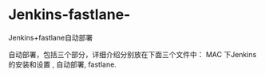 # Jenkins-fastlane-
Jenkins+fastlane自动部署


自动部署，包括三个部分，详细介绍分别放在下面三个文件中：
MAC 下Jenkins 的安装和设置 ,
自动部署,
fastlane.

